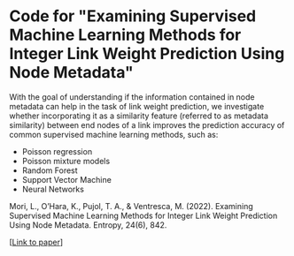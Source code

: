 # Code for "Examining Supervised Machine Learning Methods for Integer Link Weight Prediction Using Node Metadata"

With the goal of understanding if the information contained in node metadata can help in the task of link weight prediction, we investigate whether incorporating it as a similarity feature (referred to as metadata similarity) between end nodes of a link improves the prediction accuracy of common supervised machine learning methods, such as:

- Poisson regression
- Poisson mixture models
- Random Forest
- Support Vector Machine
- Neural Networks



Mori, L., O’Hara, K., Pujol, T. A., & Ventresca, M. (2022). Examining Supervised Machine Learning Methods for Integer Link Weight Prediction Using Node Metadata. Entropy, 24(6), 842.

[[Link to paper](https://www.mdpi.com/1099-4300/24/6/842)]
